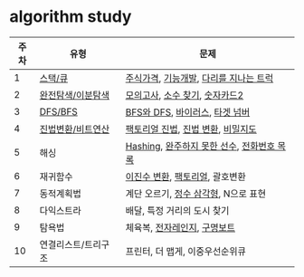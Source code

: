 # algorithm study

| 주차 | 유형 | 문제 |
| - | ----- |  ------ |
| 1| [스택/큐](https://github.com/uyggnodkrap/algorithm/blob/43910bab083682bd23486c08f8982fd92288c621/algorithmstudy/01week/intro.py)| [주식가격](https://github.com/uyggnodkrap/algorithm/blob/9bd589ce0c8dd97e7e89f841ff5a8545dad3669d/algorithmstudy/01week/prgm42584.md), [기능개발](https://github.com/uyggnodkrap/algorithm/blob/4d8e761f8e222a97e63f1bb5503ea7c174ad037a/algorithmstudy/01week/prgm42586.md), [다리를 지나는 트럭](https://github.com/uyggnodkrap/algorithm/blob/54f1f7ee1282572d4ce880f9149aa9ad28751f07/algorithmstudy/01week/prgm42583.md) | 
| 2 | [완전탐색/이분탐색](https://www.notion.so/pdg0526/f695134f50fa488196ea2a90417f847c) | [모의고사](https://**github**.com/uyggnodkrap/algorithm/blob/977e9bde2b7befa07578e050735333b980085770/algorithmstudy/02week/prgm42840.md), [소수 찾기](https://github.com/uyggnodkrap/algorithm/blob/977e9bde2b7befa07578e050735333b980085770/algorithmstudy/02week/prgm42839.md), [숫자카드2](https://github.com/uyggnodkrap/algorithm/blob/977e9bde2b7befa07578e050735333b980085770/algorithmstudy/02week/boj10816.md) | 
| 3 | [DFS/BFS](https://pdg0526.notion.site/DFS-BFS-f695134f50fa488196ea2a90417f847c) | [BFS와 DFS](https://github.com/uyggnodkrap/algorithm/blob/3b9774b0cd9ebb24afd3099529e94e0ac7a06f38/algorithmstudy/03week/DFS%EC%99%80BFS.md), [바이러스](https://github.com/uyggnodkrap/algorithm/blob/3b9774b0cd9ebb24afd3099529e94e0ac7a06f38/algorithmstudy/03week/%EB%B0%94%EC%9D%B4%EB%9F%AC%EC%8A%A4.md), [타겟 넘버](https://github.com/uyggnodkrap/algorithm/blob/3b9774b0cd9ebb24afd3099529e94e0ac7a06f38/algorithmstudy/03week/%ED%83%80%EA%B2%9F%EB%84%98%EB%B2%84.md) |
| 4 | [진법변환/비트연산](https://pdg0526.notion.site/a61fb94fd1f141309d22a8ecb0074a51) | [팩토리얼 진법](https://github.com/uyggnodkrap/algorithm/blob/b9ab891486205a892fcef99ad329cd854ac029ea/algorithmstudy/04week/boj5692.md), [진법 변환](https://github.com/uyggnodkrap/algorithm/blob/b9ab891486205a892fcef99ad329cd854ac029ea/algorithmstudy/04week/boj2745.md), [비밀지도](https://github.com/uyggnodkrap/algorithm/blob/b9ab891486205a892fcef99ad329cd854ac029ea/algorithmstudy/04week/prgm17681.md)|
| 5 | 해싱 | [Hashing](https://github.com/uyggnodkrap/algorithm/blob/ee2b390a378abc5af2c5713c43b53d9f4826c1d2/algorithmstudy/05week/boj15829.md), [완주하지 못한 선수](https://github.com/uyggnodkrap/algorithm/blob/ee2b390a378abc5af2c5713c43b53d9f4826c1d2/algorithmstudy/05week/prgm42576.md), [전화번호 목록](https://github.com/uyggnodkrap/algorithm/blob/cbd8ce813b1db8f7f8e7247183a3c42fcc7f24c5/algorithmstudy/05week/prgm42577.md)
6 | 재귀함수 | [이진수 변환](https://github.com/uyggnodkrap/algorithm/blob/cbd8ce813b1db8f7f8e7247183a3c42fcc7f24c5/algorithmstudy/06week/boj10829.md), [팩토리얼](https://github.com/uyggnodkrap/algorithm/blob/cbd8ce813b1db8f7f8e7247183a3c42fcc7f24c5/algorithmstudy/06week/boj10872.md), 괄호변환
| 7 | 동적계획법 | 계단 오르기, [정수 삼각형](https://github.com/uyggnodkrap/algorithm/blob/22a1390a32071c130f48d20ddaf13f0443812c81/algorithmstudy/07week/prgm43105.md), N으로 표현 | 
8 | 다익스트라 | 배달, 특정 거리의 도시 찾기 | 가장 먼 노드 | 
| 9 | 탐욕법 | 체육복, [전자레인지](https://github.com/uyggnodkrap/algorithm/blob/f96c0063ec29f3bac7168d76f4f36239bd1a9c8a/algorithmstudy/09week/boj10162.md), [구명보트](https://github.com/uyggnodkrap/algorithm/blob/f96c0063ec29f3bac7168d76f4f36239bd1a9c8a/algorithmstudy/09week/prgm42885.md) | 
| 10 | 연결리스트/트리구조 | 프린터, 더 맵게, 이중우선순위큐 |